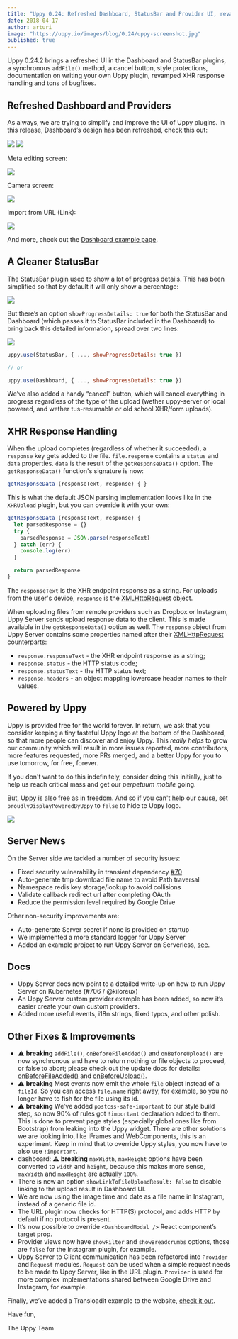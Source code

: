 ```yaml
---
title: "Uppy 0.24: Refreshed Dashboard, StatusBar and Provider UI, revamped XHR Response Handling"
date: 2018-04-17
author: arturi
image: "https://uppy.io/images/blog/0.24/uppy-screenshot.jpg"
published: true
---
```


Uppy 0.24.2 brings a refreshed UI in the Dashboard and StatusBar plugins, a synchronous `addFile()` method, a cancel button, style protections, documentation on writing your own Uppy plugin, revamped XHR response handling and tons of bugfixes.

<!--more-->

## Refreshed Dashboard and Providers

As always, we are trying to simplify and improve the UI of Uppy plugins. In this release, Dashboard’s design has been refreshed, check this out:

<img class="border" src="/images/blog/0.24/dashboard-main.jpg">

<img class="border" src="/images/blog/0.24/uppy-screenshot.jpg">

Meta editing screen:

<img class="border" src="/images/blog/0.24/dashboard-meta-edit.jpg">

Camera screen:

<img class="border" src="/images/blog/0.24/import-from-camera.jpg">

Import from URL (Link):

<img class="border" src="/images/blog/0.24/import-from-url.jpg">

And more, check out the [Dashboard example page](https://uppy.io/examples/dashboard/).

## A Cleaner StatusBar

The StatusBar plugin used to show a lot of progress details. This has been simplified so that by default it will only show a percentage:

<img src="/images/blog/0.24/statusbar-2.jpg">

But there’s an option `showProgressDetails: true` for both the StatusBar and Dashboard (which passes it to StatusBar included in the Dashboard) to bring back this detailed information, spread over two lines:

<img src="/images/blog/0.24/statusbar-1.jpg">

```js
uppy.use(StatusBar, { ..., showProgressDetails: true })

// or

uppy.use(Dashboard, { ..., showProgressDetails: true })
```

We’ve also added a handy “cancel” button, which will cancel everything in progress regardless of the type of the upload (wether uppy-server or local powered, and wether tus-resumable or old school XHR/form uploads).

## XHR Response Handling

When the upload completes (regardless of whether it succeeded), a `response` key gets added to the file. `file.response` contains a `status` and `data` properties. `data` is the result of the `getResponseData()` option. The `getResponseData()` function's signature is now:

```js
getResponseData (responseText, response) { }
```

This is what the default JSON parsing implementation looks like in the `XHRUpload` plugin, but you can override it with your own:

```js
getResponseData (responseText, response) {
  let parsedResponse = {}
  try {
    parsedResponse = JSON.parse(responseText)
  } catch (err) {
    console.log(err)
  }

  return parsedResponse
}
```

The `responseText` is the XHR endpoint response as a string. For uploads from the user's device, `response` is the [XMLHttpRequest](https://developer.mozilla.org/en-US/docs/Web/API/XMLHttpRequest) object.

When uploading files from remote providers such as Dropbox or Instagram, Uppy Server sends upload response data to the client. This is made available in the `getResponseData()` option as well. The `response` object from Uppy Server contains some properties named after their [XMLHttpRequest](https://developer.mozilla.org/en-US/docs/Web/API/XMLHttpRequest) counterparts:

 - `response.responseText` - the XHR endpoint response as a string;
 - `response.status` - the HTTP status code;
 - `response.statusText` - the HTTP status text;
 - `response.headers` - an object mapping lowercase header names to their values.

## Powered by Uppy

Uppy is provided free for the world forever. In return, we ask that you consider keeping a tiny tasteful Uppy logo at the bottom of the Dashboard, so that more people can discover and enjoy Uppy. This _really helps_ to grow our community which will result in more issues reported, more contributors, more features requested, more PRs merged, and a better Uppy for you to use tomorrow, for free, forever.

If you don't want to do this indefinitely, consider doing this initially, just to help us reach critical mass and get our _perpetuum mobile_ going.

But, Uppy is also free as in freedom. And so if you can't help our cause, set `proudlyDisplayPoweredByUppy` to `false` to hide te Uppy logo.

<img src="/images/blog/0.24/powered-by-1.png">

## Server News

On the Server side we tackled a number of security issues:

- Fixed security vulnerability in transient dependency [#70](https://github.com/transloadit/uppy-server/issues/70)
- Auto-generate tmp download file name to avoid Path traversal
- Namespace redis key storage/lookup to avoid collisions
- Validate callback redirect url after completing OAuth
- Reduce the permission level required by Google Drive

Other non-security improvements are:

- Auto-generate Server secret if none is provided on startup
- We implemented a more standard logger for Uppy Server
- Added an example project to run Uppy Server on Serverless, [see](https://github.com/transloadit/uppy-server/tree/master/examples/serverless).

## Docs

- Uppy Server docs now point to a detailed write-up on how to run Uppy Server on Kubernetes (#706 / @kiloreux)
- An Uppy Server custom provider example has been added, so now it’s easier create your own custom providers.
- Added more useful events, i18n strings, fixed typos, and other polish.

## Other Fixes & Improvements

- ⚠️ **breaking** `addFile()`, `onBeforeFileAdded()` and `onBeforeUpload()` are now synchronous and have to return nothing or file objects to proceed, or false to abort; please check out the update docs for details: [onBeforeFileAdded()](https://uppy.io/docs/uppy/#onBeforeFileAdded) and [onBeforeUpload()](https://uppy.io/docs/uppy/#onBeforeUpload).
- ⚠️ **breaking** Most events now emit the whole `file` object instead of a `fileId`. So you can access `file.name` right away, for example, so you no longer have to fish for the file using its id.
- ⚠️ **breaking** We’ve added `postcss-safe-important` to our style build step, so now 90% of rules got `!important` declaration added to them. This is done to prevent page styles (especially global ones like from Bootstrap) from leaking into the Uppy widget. There are other solutions we are looking into, like iFrames and WebComponents, this is an experiment. Keep in mind that to override Uppy styles, you now have to also use `!important`.
- dashboard: ⚠️ **breaking** `maxWidth`, `maxHeight` options have been converted to `width` and `height`, because this makes more sense, `maxWidth` and `maxHeight` are actually `100%`.
- There is now an option `showLinkToFileUploadResult: false` to disable linking to the upload result in Dashboard UI.
- We are now using the image time and date as a file name in Instagram, instead of a generic file id.
- The URL plugin now checks for HTTP(S) protocol, and adds HTTP by default if no protocol is present.
- It’s now possible to override `<DashboardModal />` React component’s target prop.
- Provider views now have `showFilter` and `showBreadcrumbs` options, those are `false` for the Instagram plugin, for example.
- Uppy Server to Client communication has been refactored into `Provider` and `Request` modules. `Request` can be used when a simple request needs to be made to Uppy Server, like in the URL plugin. `Provider` is used for more complex implementations shared between Google Drive and Instagram, for example.

Finally, we’ve added a Transloadit example to the website, [check it out](https://uppy.io/examples/transloadit/).

Have fun,

The Uppy Team
